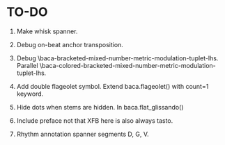 TO-DO
=====

1.  Make whisk spanner.

2.  Debug on-beat anchor transposition.

3.  Debug \baca-bracketed-mixed-number-metric-modulation-tuplet-lhs.
    Parallel \baca-colored-bracketed-mixed-number-metric-modulation-tuplet-lhs.

4.  Add double flageolet symbol.
    Extend baca.flageolet() with count=1 keyword.

5.  Hide dots when stems are hidden.
    In baca.flat_glissando() 

6.  Include preface not that XFB here is also always tasto.

7.  Rhythm annotation spanner segments D, G, V.
